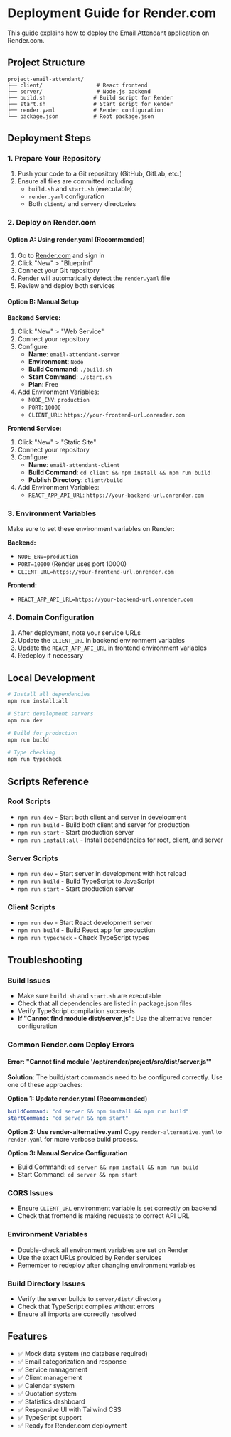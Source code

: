 # Deployment Guide for Render.com

This guide explains how to deploy the Email Attendant application on Render.com.

## Project Structure

```
project-email-attendant/
├── client/                 # React frontend
├── server/                 # Node.js backend  
├── build.sh               # Build script for Render
├── start.sh               # Start script for Render
├── render.yaml            # Render configuration
└── package.json           # Root package.json
```

## Deployment Steps

### 1. Prepare Your Repository

1. Push your code to a Git repository (GitHub, GitLab, etc.)
2. Ensure all files are committed including:
   - `build.sh` and `start.sh` (executable)
   - `render.yaml` configuration
   - Both `client/` and `server/` directories

### 2. Deploy on Render.com

#### Option A: Using render.yaml (Recommended)

1. Go to [Render.com](https://render.com) and sign in
2. Click "New" > "Blueprint"
3. Connect your Git repository
4. Render will automatically detect the `render.yaml` file
5. Review and deploy both services

#### Option B: Manual Setup

**Backend Service:**
1. Click "New" > "Web Service"
2. Connect your repository
3. Configure:
   - **Name**: `email-attendant-server`
   - **Environment**: `Node`
   - **Build Command**: `./build.sh`
   - **Start Command**: `./start.sh`
   - **Plan**: Free
4. Add Environment Variables:
   - `NODE_ENV`: `production`
   - `PORT`: `10000`
   - `CLIENT_URL`: `https://your-frontend-url.onrender.com`

**Frontend Service:**
1. Click "New" > "Static Site"
2. Connect your repository
3. Configure:
   - **Name**: `email-attendant-client`
   - **Build Command**: `cd client && npm install && npm run build`
   - **Publish Directory**: `client/build`
4. Add Environment Variables:
   - `REACT_APP_API_URL`: `https://your-backend-url.onrender.com`

### 3. Environment Variables

Make sure to set these environment variables on Render:

**Backend:**
- `NODE_ENV=production`
- `PORT=10000` (Render uses port 10000)
- `CLIENT_URL=https://your-frontend-url.onrender.com`

**Frontend:**
- `REACT_APP_API_URL=https://your-backend-url.onrender.com`

### 4. Domain Configuration

1. After deployment, note your service URLs
2. Update the `CLIENT_URL` in backend environment variables
3. Update the `REACT_APP_API_URL` in frontend environment variables
4. Redeploy if necessary

## Local Development

```bash
# Install all dependencies
npm run install:all

# Start development servers
npm run dev

# Build for production
npm run build

# Type checking
npm run typecheck
```

## Scripts Reference

### Root Scripts
- `npm run dev` - Start both client and server in development
- `npm run build` - Build both client and server for production
- `npm run start` - Start production server
- `npm run install:all` - Install dependencies for root, client, and server

### Server Scripts
- `npm run dev` - Start server in development with hot reload
- `npm run build` - Build TypeScript to JavaScript
- `npm run start` - Start production server

### Client Scripts  
- `npm run dev` - Start React development server
- `npm run build` - Build React app for production
- `npm run typecheck` - Check TypeScript types

## Troubleshooting

### Build Issues
- Make sure `build.sh` and `start.sh` are executable
- Check that all dependencies are listed in package.json files
- Verify TypeScript compilation succeeds
- **If "Cannot find module dist/server.js"**: Use the alternative render configuration

### Common Render.com Deploy Errors

#### Error: "Cannot find module '/opt/render/project/src/dist/server.js'"
**Solution**: The build/start commands need to be configured correctly. Use one of these approaches:

**Option 1: Update render.yaml (Recommended)**
```yaml
buildCommand: "cd server && npm install && npm run build"
startCommand: "cd server && npm start"
```

**Option 2: Use render-alternative.yaml**
Copy `render-alternative.yaml` to `render.yaml` for more verbose build process.

**Option 3: Manual Service Configuration**
- Build Command: `cd server && npm install && npm run build`
- Start Command: `cd server && npm start`

### CORS Issues
- Ensure `CLIENT_URL` environment variable is set correctly on backend
- Check that frontend is making requests to correct API URL

### Environment Variables
- Double-check all environment variables are set on Render
- Use the exact URLs provided by Render services
- Remember to redeploy after changing environment variables

### Build Directory Issues
- Verify the server builds to `server/dist/` directory
- Check that TypeScript compiles without errors
- Ensure all imports are correctly resolved

## Features

- ✅ Mock data system (no database required)
- ✅ Email categorization and response
- ✅ Service management
- ✅ Client management  
- ✅ Calendar system
- ✅ Quotation system
- ✅ Statistics dashboard
- ✅ Responsive UI with Tailwind CSS
- ✅ TypeScript support
- ✅ Ready for Render.com deployment